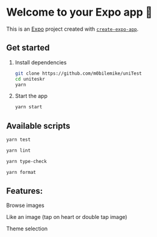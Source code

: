 # Welcome to your Expo app 👋

This is an [Expo](https://expo.dev) project created with [`create-expo-app`](https://www.npmjs.com/package/create-expo-app).

## Get started

1. Install dependencies

   ```bash
   git clone https://github.com/m0bilemike/uniTest
   cd uniteskr
   yarn
   ```

2. Start the app

   ```bash
   yarn start
   ```

## Available scripts
```bash
yarn test

yarn lint

yarn type-check

yarn format

```

## Features:

Browse images

Like an image (tap on heart or double tap image)

Theme selection

